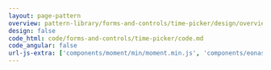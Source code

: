 ```yaml
---
layout: page-pattern
overview: pattern-library/forms-and-controls/time-picker/design/overview.md
design: false
code_html: code/forms-and-controls/time-picker/code.md
code_angular: false
url-js-extra: ['components/moment/min/moment.min.js', 'components/eonasdan-bootstrap-datetimepicker/src/js/bootstrap-datetimepicker.js']
---
```

